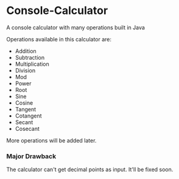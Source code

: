 # Console-Calculator
A console calculator with many operations built in Java

Operations available in this calculator are:
* Addition
* Subtraction
* Multiplication
* Division
* Mod
* Power
* Root
* Sine
* Cosine
* Tangent
* Cotangent
* Secant
* Cosecant

More operations will be added later.

### Major Drawback
The calculator can't get decimal points as input. It'll be fixed soon.
